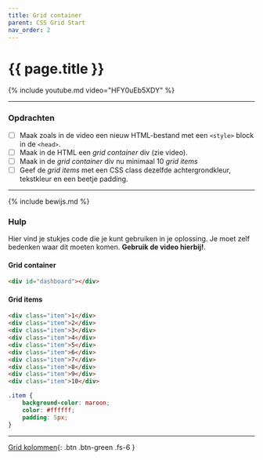```yaml
---
title: Grid container
parent: CSS Grid Start
nav_order: 2
---
```


# {{ page.title }}

{% include youtube.md video="HFY0uEb5XDY" %}

---

### Opdrachten

- [ ] Maak zoals in de video een nieuw HTML-bestand met een `<style>` block in de `<head>`.
- [ ] Maak in de HTML een *grid container* div (zie video).
- [ ] Maak in de *grid container* div nu minimaal 10 *grid items*
- [ ] Geef de *grid items* met een CSS class dezelfde achtergrondkleur, tekstkleur en een beetje padding.

---

{% include bewijs.md %}

### Hulp

Hier vind je stukjes code die je kunt gebruiken in je oplossing. 
Je moet zelf bedenken waar dit moeten komen. **Gebruik de video hierbij!**.

#### Grid container

```html
<div id="dashboard"></div>
```

#### Grid items

```html
<div class="item">1</div>
<div class="item">2</div>
<div class="item">3</div>
<div class="item">4</div>
<div class="item">5</div>
<div class="item">6</div>
<div class="item">7</div>
<div class="item">8</div>
<div class="item">9</div>
<div class="item">10</div>
```

```css
.item {
    background-color: maroon;
    color: #ffffff;
    padding: 5px;
}
```

---

[Grid kolommen](3-grid-columns){: .btn .btn-green .fs-6 }



